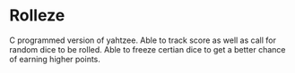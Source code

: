# Rolleze #

C programmed version of yahtzee.
Able to track score as well as call for random dice to be rolled.
Able to freeze certian dice to get a better chance of earning higher points.
